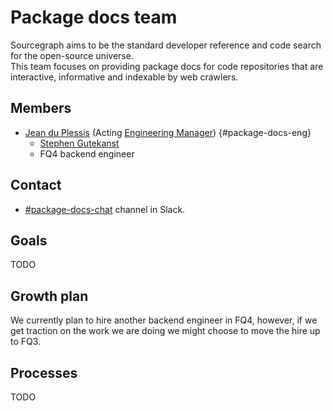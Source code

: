 # Package docs team

Sourcegraph aims to be the standard developer reference and code search for the open-source universe.  
This team focuses on providing package docs for code repositories that are interactive, informative and indexable by web crawlers.

## Members

<!-- Due to the markdown renderer that we use, the indentation here is sensitive. If you want to change the indentation, check that it renders correctly locally with `make serve` -->
- [Jean du Plessis](../../../../company/team/index.md#jean-du-plessis-he-him) (Acting [Engineering Manager](../../roles.md#engineering-manager)) {#package-docs-eng}
    - [Stephen Gutekanst](../../../../company/team/index.md#stephen-gutekanst)
    - FQ4 backend engineer

## Contact

- [#package-docs-chat](https://sourcegraph.slack.com/archives/C01PXV54BH9) channel in Slack.

## Goals

TODO

## Growth plan

We currently plan to hire another backend engineer in FQ4, however, if we get traction on the work we are doing we might choose to move the hire up to FQ3.

## Processes

TODO
